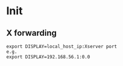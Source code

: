 # Init
## X forwarding
```
export DISPLAY=local_host_ip:Xserver port
e.g.
export DISPLAY=192.168.56.1:0.0
```
